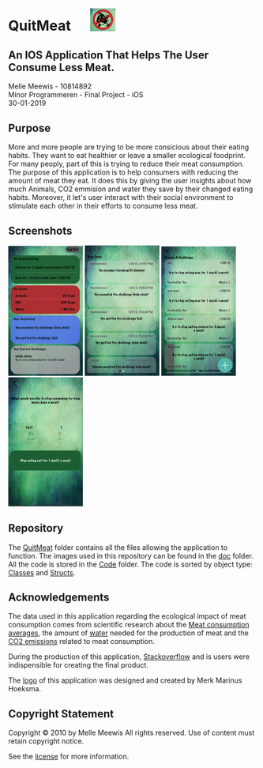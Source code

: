 # QuitMeat &nbsp;&nbsp;&nbsp;&nbsp; <img src="/doc/icon.png" width="10%" height="10%"/>
## An IOS Application That Helps The User Consume Less Meat.
Melle Meewis - 10814892  
Minor Programmeren - Final Project - iOS  
30-01-2019

## Purpose
More and more people are trying to be more consicious about their eating habits. They want to eat healthier or leave a smaller ecological foodprint. For many peoply, part of this is trying to reduce their meat consumption. The purpose of this application is to help consumers with reducing the amount of meat they eat. It does this by giving the user insights about how much Animals, CO2 emmision and water they save by their changed eating habits. Moreover, it let's user interact with their social environment to stimulate each other in their efforts to consume less meat.

## Screenshots
<img src="/doc/HomeScreen.png" width="30%" height="80%"/> <img src="/doc/SocialFeedScreen.png" width="30%" height="80%"/> <img src="/doc/ChooseChallengeScreen.png" width="30%" height="80%"/> <img src="/doc/NewStopScreen.png" width="30%" height="80%"/>

## Repository
The [QuitMeat](https://github.com/mellemeewis/final-project/tree/master/QuitMeat) folder contains all the files allowing the application to function. The images used in this repository can be found in the [doc](https://github.com/mellemeewis/final-project/tree/master/doc) folder. All the code is stored in the [Code](https://github.com/mellemeewis/final-project/tree/master/QuitMeat/QuitMeat/Code) folder. The code is sorted by object type: [Classes](https://github.com/mellemeewis/final-project/tree/master/QuitMeat/QuitMeat/Code/Classes) and [Structs](https://github.com/mellemeewis/final-project/tree/master/QuitMeat/QuitMeat/Code/Structs).

## Acknowledgements
The data used in this application regarding the ecological impact of meat consumption comes from scientific research about the [Meat consumption averages](https://www.milieucentraal.nl/milieubewust-eten/vlees-vis-of-vega/), the amount of [water](https://www.voedingscentrum.nl/encyclopedie/watergebruik.aspx) needed for the production of meat and the [CO2 emissions](https://www.rvo.nl/sites/default/files/2014/05/energie-en-klimaat-in-de-agrosectoren.pdf) related to meat consumption.  

During the production of this application, [Stackoverflow](https://stackoverflow.com) and is users were indispensible for creating the final product.

The [logo](https://github.com/mellemeewis/final-project/blob/master/doc/icon.png) of this application was designed and created by Merk Marinus Hoeksma.

## Copyright Statement
Copyright © 2010 by Melle Meewis
All rights reserved. Use of content must retain copyright notice.  
  
See the [license](https://github.com/mellemeewis/final-project/blob/master/LICENSE.md) for more information.
